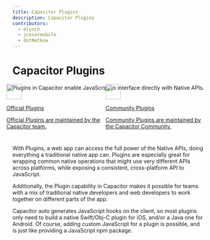 ```yaml
---
title: Capacitor Plugins
description: Capacitor Plugins
contributors:
  - mlynch
  - jcesarmobile
  - dotNetkow
---
```


# Capacitor Plugins

Plugins in Capacitor enable JavaScript to interface directly with Native APIs.

<style>
  plugin-cards {
    display: flex;
    margin-block-start: -32px;
    margin-inline-start: -16px;
    margin-block-end: 40px;
  }

  plugin-cards .card {
    margin-block-start: var(--space-6);
    margin-inline-start: var(--space-3);;
    padding: var(--space-6) var(--space-5);

    flex-basis: 100%;
    border-radius: var(--radius-2);
    box-shadow: var(--elevation-5);    

    transition: transform .2s ease-out, box-shadow .2s ease-out;
  }
  plugin-cards .card p {
    margin-block-end: 0;
  }
  plugin-cards .card:hover, .card:active, .card:focus {
    transform: translateY(-2px);
    box-shadow: var(--elevation-6);
  }

  @media screen and (max-width: 500px) {
    plugin-cards {
      flex-direction: column;
    }   
  }
</style>
<plugin-cards>
  <a class="card" href="/docs/apis">
    <img
      src="/assets/img/docs/core-plugins.png"
      width="40" height="40"
    >
    <p class="ui-heading-5">Official Plugins</p>
    <p class="ui-paragraph-5">Official Plugins are maintained by the Capacitor team.</p>
  </a>
  <a class="card" href="/docs/plugins/community">
    <img
      src="/assets/img/docs/community-plugins.png"
      width="40" height="40"
    >
    <p class="ui-heading-5">Community Plugins</p>
    <p class="ui-paragraph-5">Community Plugins are maintained by the Capacitor Community.</p>
  </a>
</plugin-cards>

With Plugins, a web app can access the full power of the Native APIs, doing everything a traditional native app can. Plugins are especially great for wrapping common native operations that might use very different APIs across platforms, while exposing a consistent, cross-platform API to JavaScript.

Additionally, the Plugin capability in Capacitor makes it possible for teams with a mix of traditional native developers and web developers to work together on different parts of the app.

Capacitor auto generates JavaScript hooks on the client, so most plugins only need to build a native Swift/Obj-C plugin for iOS, and/or a Java one for Android. Of course, adding custom JavaScript for a plugin is possible, and is just like providing a JavaScript npm package.
